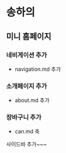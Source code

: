 # 송하의 
## 미니 홈페이지


### 네비게이션 추가
- navigation.md 추가

### 소개페이지 추가
- about.md 추가

### 장바구니 추가
- can.md 축

사이드바 추가~~~